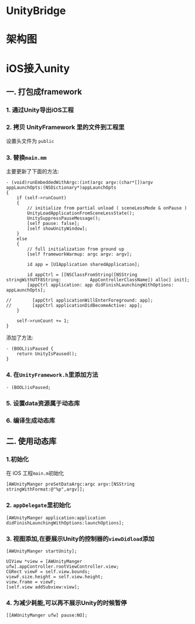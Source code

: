 # UnityBridge

# 架构图


# iOS接入unity
## 一. 打包成framework
### 1. 通过Unity导出iOS工程

### 2. 拷贝 UnityFramework 里的文件到工程里
设置头文件为 `public`

### 3. 替换`main.mm`
主要更新了下面的方法:
```
- (void)runEmbeddedWithArgc:(int)argc argv:(char*[])argv appLaunchOpts:(NSDictionary*)appLaunchOpts
{
    if (self->runCount)
    {
        // initialize from partial unload ( sceneLessMode & onPause )
        UnityLoadApplicationFromSceneLessState();
        UnitySuppressPauseMessage();
        [self pause: false];
        [self showUnityWindow];
    }
    else
    {
        // full initialization from ground up
        [self frameworkWarmup: argc argv: argv];

        id app = [UIApplication sharedApplication];

        id appCtrl = [[NSClassFromString([NSString stringWithUTF8String:           AppControllerClassName]) alloc] init];
        [appCtrl application: app didFinishLaunchingWithOptions: appLaunchOpts];

//        [appCtrl applicationWillEnterForeground: app];
//        [appCtrl applicationDidBecomeActive: app];
    }

    self->runCount += 1;
}
```
添加了方法:
```
- (BOOL)isPaused {
    return UnityIsPaused();
}
```
### 4. 在`UnityFramework.h`里添加方法
```
- (BOOL)isPaused;
```

### 5. 设置data资源属于动态库

### 6. 编译生成动态库

## 二. 使用动态库
### 1.初始化
在 iOS 工程`main.m`初始化
```
[AWUnityManger preSetDataArgc:argc argv:[NSString stringWithFormat:@"%p",argv]];
```
### 2. `appDelegate`里初始化
```
[AWUnityManger application:application didFinishLaunchingWithOptions:launchOptions];
```

### 3. 视图添加,在要展示Unity的控制器的`viewDidload`添加
```
[AWUnityManger startUnity];

UIView *view = [AWUnityManger ufw].appController.rootViewController.view;
CGRect viewF = self.view.bounds;
viewF.size.height = self.view.height;
view.frame = viewF;
[self.view addSubview:view];
```
### 4. 为减少耗能,可以再不展示Unity的时候暂停
```
[[AWUnityManger ufw] pause:NO];
```
